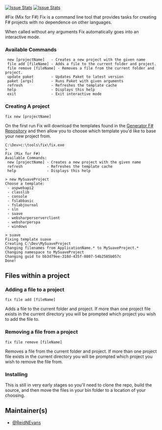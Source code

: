 [![Issue Stats](http://issuestats.com/github/reidev275/Fix/badge/issue)](http://issuestats.com/github/reidev275/Fix)
[![Issue Stats](http://issuestats.com/github/reidev275/Fix/badge/pr)](http://issuestats.com/github/reidev275/Fix)

#Fix (Mix for F#)
Fix is a command line tool that provides tasks for creating F# projects with no dependence on other languages.

When called without any arguments Fix automatically goes into an interactive mode.

### Available Commands

     new [projectName]   - Creates a new project with the given name
     file add [fileName] - Adds a file to the current folder and project.
     file remove [fileName] - Removes a file from the current folder and project.
     update paket        - Updates Paket to latest version
     paket [args]        - Runs Paket with given arguments
     refresh             - Refreshes the template cache
     help                - Displays this help
     exit                - Exit interactive mode

### Creating A project

    fix new [projectName]

On the first run Fix will download the templates found in the [Generator F# Repository](https://github.com/fsprojects/generator-fsharp) and then allow you to choose which template you'd like to base your new project from.

	C:\Dev>c:\tools\fix\fix.exe
	>
	Fix (Mix for F#)
	Available Commands:
	 new [projectName] - Creates a new project with the given name
	 refresh           - Refreshes the template cache
	 help              - Displays this help

	> new MySuaveProject
	Choose a template:
	 - aspwebapi2
	 - classlib
	 - console
	 - fslabbasic
	 - fslabjournal
	 - sln
	 - suave
	 - websharperserverclient
	 - websharperspa
	 - windows

	> suave
	Fixing template suave
	Creating C:\Dev\MySuaveProject
	Changing filenames from ApplicationName.* to MySuaveProject.*
	Changing namespace to MySuaveProject
	Changing guid to bb3d79ee-318d-435f-8807-54b2585b057c
	Done!

## Files within a project

### Adding a file to a project

	fix file add [fileName]

Adds a file to the current folder and project.  If more than one project file exists in the current directory you will be prompted which project you wish to add the file to.

### Removing a file from a project

	fix file remove [fileName]

Removes a file from the current folder and project.  If more than one project file exists in the current directory you will be prompted which project you wish to remove the file from.

### Installing

This is still in very early stages so you'll need to clone the repo, build the source, and then move the files in your bin folder to a location of your choosing.

## Maintainer(s)

- [@ReidNEvans](https://twitter.com/reidNEvans)
